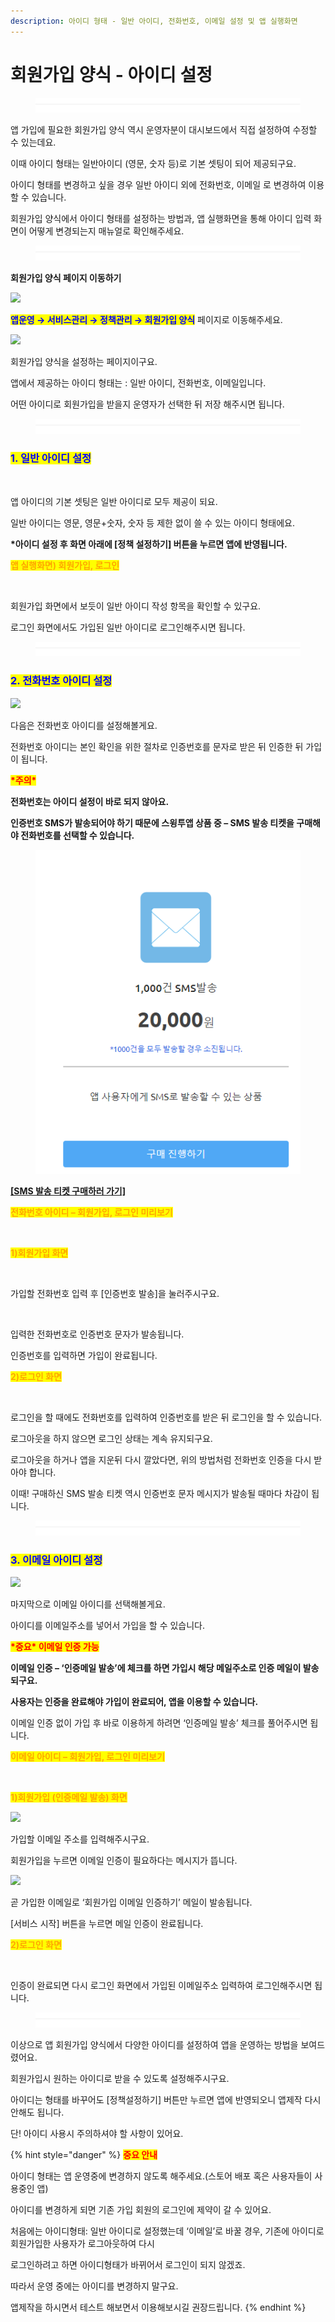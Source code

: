 ```yaml
---
description: 아이디 형태 - 일반 아이디, 전화번호, 이메일 설정 및 앱 실행화면
---
```


# 회원가입 양식 - 아이디 설정

<figure><img src="../../../.gitbook/assets/구분선 (4).PNG" alt=""><figcaption></figcaption></figure>

앱 가입에 필요한 회원가입 양식 역시 운영자분이 대시보드에서 직접 설정하여 수정할 수 있는데요.

이때 아이디 형태는 일반아이디 (영문, 숫자 등)로 기본 셋팅이 되어 제공되구요.

아이디 형태를 변경하고 싶을 경우 일반 아이디 외에 전화번호, 이메일 로 변경하여 이용할 수 있습니다.

회원가입 양식에서 아이디 형태를 설정하는 방법과, 앱 실행화면을 통해 아이디 입력 화면이 어떻게 변경되는지 매뉴얼로 확인해주세요.

<figure><img src="../../../.gitbook/assets/구분선 (4).PNG" alt=""><figcaption></figcaption></figure>

**회원가입 양식 페이지 이동하기**

![](https://wp.swing2app.co.kr/wp-content/uploads/2020/04/%EC%95%84%EC%9D%B4%EB%94%94%ED%98%95%ED%83%9C1.png)

<mark style="color:blue;">**앱운영 → 서비스관리 → 정책관리 → 회원가입 양식**</mark> 페이지로 이동해주세요.



![](https://wp.swing2app.co.kr/wp-content/uploads/2020/04/%EC%95%84%EC%9D%B4%EB%94%94%ED%98%95%ED%83%9C2.png)

회원가입 양식을 설정하는 페이지이구요.

앱에서 제공하는 아이디 형태는 : 일반 아이디, 전화번호, 이메일입니다.

어떤 아이디로 회원가입을 받을지 운영자가 선택한 뒤 저장 해주시면 됩니다.

<figure><img src="../../../.gitbook/assets/구분선 (4).PNG" alt=""><figcaption></figcaption></figure>

### <mark style="color:blue;">**1. 일반 아이디 설정**</mark>

<div align="left"><img src="https://wp.swing2app.co.kr/wp-content/uploads/2020/04/%EC%95%84%EC%9D%B4%EB%94%94%ED%98%95%ED%83%9C12.png" alt=""></div>

앱 아이디의 기본 셋팅은 일반 아이디로 모두 제공이 되요.

일반 아이디는 영문, 영문+숫자, 숫자 등 제한 없이 쓸 수 있는 아이디 형태에요.

**\*아이디 설정 후 화면 아래에 \[정책 설정하기] 버튼을 누르면 앱에 반영됩니다.**



<mark style="color:orange;">**앱 실행화면) 회원가입, 로그인**</mark>

<div align="left"><img src="https://wp.swing2app.co.kr/wp-content/uploads/2020/04/%EC%95%84%EC%9D%B4%EB%94%94%ED%98%95%ED%83%9C3.png" alt=""></div>

회원가입 화면에서 보듯이 일반 아이디 작성 항목을 확인할 수 있구요.

로그인 화면에서도 가입된 일반 아이디로 로그인해주시면 됩니다.

<figure><img src="../../../.gitbook/assets/구분선 (4).PNG" alt=""><figcaption></figcaption></figure>

### <mark style="color:blue;">**2. 전화번호 아이디 설정**</mark>

![](https://wp.swing2app.co.kr/wp-content/uploads/2020/04/%EC%95%84%EC%9D%B4%EB%94%94%ED%98%95%ED%83%9C10.png)

다음은 전화번호 아이디를 설정해볼게요.

전화번호 아이디는 본인 확인을 위한 절차로 인증번호를 문자로 받은 뒤 인증한 뒤 가입이 됩니다.



<mark style="color:red;">**\*주의\***</mark>

**전화번호는 아이디 설정이 바로 되지 않아요.**

**인증번호 SMS가 발송되어야 하기 때문에 스윙투앱 상품 중 – SMS 발송 티켓을 구매해야 전화번호를 선택할 수 있습니다.**

<div align="left"><figure><img src="../../../.gitbook/assets/캡처 (1).PNG" alt=""><figcaption></figcaption></figure></div>

[ **\[SMS 발송 티켓 구매하러 가기\]**](http://www.swing2app.co.kr/view/order_info_action?product_id=6)



<mark style="color:orange;">**전화번호 아이디 – 회원가입, 로그인 미리보기**</mark>

<div align="left"><img src="https://wp.swing2app.co.kr/wp-content/uploads/2020/04/%EB%85%B9%ED%99%94_2020_04_09_14_07_40_398.gif" alt="" width="375"></div>

<mark style="color:orange;">**1)회원가입 화면**</mark>

<div align="left"><img src="https://wp.swing2app.co.kr/wp-content/uploads/2020/04/%EC%95%84%EC%9D%B4%EB%94%94%ED%98%95%ED%83%9C7.png" alt=""></div>

가입할 전화번호 입력 후 \[인증번호 발송]을 눌러주시구요.



<div align="left"><img src="https://wp.swing2app.co.kr/wp-content/uploads/2020/04/%EC%95%84%EC%9D%B4%EB%94%94%ED%98%95%ED%83%9C8.png" alt=""></div>

입력한 전화번호로 인증번호 문자가 발송됩니다.

인증번호를 입력하면 가입이 완료됩니다.



<mark style="color:orange;">**2)로그인 화면**</mark>

<div align="left"><img src="https://wp.swing2app.co.kr/wp-content/uploads/2020/04/%EC%95%84%EC%9D%B4%EB%94%94%ED%98%95%ED%83%9C11.png" alt=""></div>

로그인을 할 때에도 전화번호를 입력하여 인증번호를 받은 뒤 로그인을 할 수 있습니다.

로그아웃을 하지 않으면 로그인 상태는 계속 유지되구요.

로그아웃을 하거나 앱을 지운뒤 다시 깔았다면, 위의 방법처럼 전화번호 인증을 다시 받아야 합니다.

이때! 구매하신 SMS 발송 티켓 역시 인증번호 문자 메시지가 발송될 때마다 차감이 됩니다.

<figure><img src="../../../.gitbook/assets/구분선 (4).PNG" alt=""><figcaption></figcaption></figure>

### <mark style="color:blue;">**3. 이메일 아이디 설정**</mark>

![](https://wp.swing2app.co.kr/wp-content/uploads/2020/04/%EC%95%84%EC%9D%B4%EB%94%94%ED%98%95%ED%83%9C9.png)

마지막으로 이메일 아이디를 선택해볼게요.

아이디를 이메일주소를 넣어서 가입을 할 수 있습니다.

<mark style="color:red;">**\*중요\* 이메일 인증 가능**</mark>

**이메일 인증 – ‘인증메일 발송’에 체크를 하면 가입시 해당 메일주소로 인증 메일이 발송되구요.**

**사용자는 인증을 완료해야 가입이 완료되어, 앱을 이용할 수 있습니다.**

이메일 인증 없이 가입 후 바로 이용하게 하려면 ‘인증메일 발송’ 체크를 풀어주시면 됩니다.



<mark style="color:orange;">**이메일 아이디 – 회원가입, 로그인 미리보기**</mark>

<div align="left"><img src="https://wp.swing2app.co.kr/wp-content/uploads/2020/04/%EB%85%B9%ED%99%94_2020_04_09_13_45_37_401.gif" alt=""></div>



<mark style="color:orange;">**1)회원가입 (인증메일 발송) 화면**</mark>

![](https://wp.swing2app.co.kr/wp-content/uploads/2020/04/%EC%95%84%EC%9D%B4%EB%94%94%ED%98%95%ED%83%9C4.png)

가입할 이메일 주소를 입력해주시구요.

회원가입을 누르면 이메일 인증이 필요하다는 메시지가 뜹니다.



![](https://wp.swing2app.co.kr/wp-content/uploads/2020/04/%EC%95%84%EC%9D%B4%EB%94%94%ED%98%95%ED%83%9C5.png)

곧 가입한 이메일로 ‘회원가입 이메일 인증하기’ 메일이 발송됩니다.

\[서비스 시작] 버튼을 누르면 메일 인증이 완료됩니다.



<mark style="color:orange;">**2)로그인 화면**</mark>

<div align="left"><img src="https://wp.swing2app.co.kr/wp-content/uploads/2020/04/%EC%95%84%EC%9D%B4%EB%94%94%ED%98%95%ED%83%9C6.png" alt=""></div>

인증이 완료되면 다시 로그인 화면에서 가입된 이메일주소 입력하여 로그인해주시면 됩니다.

<figure><img src="../../../.gitbook/assets/구분선 (4).PNG" alt=""><figcaption></figcaption></figure>

이상으로 앱 회원가입 양식에서 다양한 아이디를 설정하여 앱을 운영하는 방법을 보여드렸어요.

회원가입시 원하는 아이디로 받을 수 있도록 설정해주시구요.

아이디는 형태를 바꾸어도 \[정책설정하기] 버튼만 누르면 앱에 반영되오니 앱제작 다시 안해도 됩니다.

단! 아이디 사용시 주의하셔야 할 사항이 있어요.

{% hint style="danger" %}
<mark style="color:red;">**중요 안내**</mark>

아이디 형태는 앱 운영중에 변경하지 않도록 해주세요.(스토어 배포 혹은 사용자들이 사용중인 앱)

아이디를 변경하게 되면 기존 가입 회원의 로그인에 제약이 갈 수 있어요.

처음에는 아이디형태: 일반 아이디로 설정했는데 ‘이메일’로 바꿀 경우, 기존에 아이디로 회원가입한 사용자가 로그아웃하여 다시

로그인하려고 하면 아이디형태가 바뀌어서 로그인이 되지 않겠죠.

따라서 운영 중에는 아이디를 변경하지 말구요.

앱제작을 하시면서 테스트 해보면서 이용해보시길 권장드립니다.
{% endhint %}

